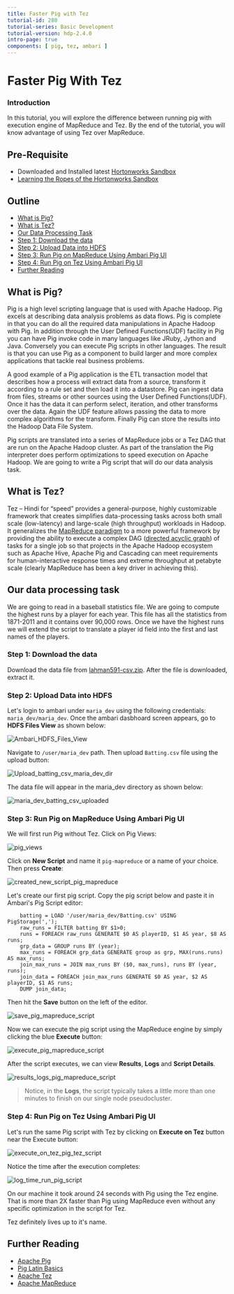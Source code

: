 ```yaml
---
title: Faster Pig with Tez
tutorial-id: 280
tutorial-series: Basic Development
tutorial-version: hdp-2.4.0
intro-page: true
components: [ pig, tez, ambari ]
---
```



# Faster Pig With Tez

### Introduction

In this tutorial, you will explore the difference between running pig with execution engine of MapReduce and Tez. By the end of the tutorial, you will know advantage of using Tez over MapReduce.

## Pre-Requisite
*  Downloaded and Installed latest [Hortonworks Sandbox](http://hortonworks.com/products/hortonworks-sandbox/#install)
*  [Learning the Ropes of the Hortonworks Sandbox](http://hortonworks.com/hadoop-tutorial/learning-the-ropes-of-the-hortonworks-sandbox/)

## Outline
- [What is Pig?](#what-is-pig)
- [What is Tez?](#what-is-tez)
- [Our Data Processing Task](#our-data-processing-task)
- [Step 1: Download the data](#download-the-data)
- [Step 2: Upload Data into HDFS](#upload-data-into-hdfs)
- [Step 3: Run Pig on MapReduce Using Ambari Pig UI](#use-ambari-pig-ui-run-pig-on-mapreduce)
- [Step 4: Run Pig on Tez Using Ambari Pig UI](#run-pig-on-tez)
- [Further Reading](#further-reading)

## What is Pig? <a id="what-is-pig"></a>

Pig is a high level scripting language that is used with Apache Hadoop. Pig excels at describing data analysis problems as data flows. Pig is complete in that you can do all the required data manipulations in Apache Hadoop with Pig. In addition through the User Defined Functions(UDF) facility in Pig you can have Pig invoke code in many languages like JRuby, Jython and Java. Conversely you can execute Pig scripts in other languages. The result is that you can use Pig as a component to build larger and more complex applications that tackle real business problems.

A good example of a Pig application is the ETL transaction model that describes how a process will extract data from a source, transform it according to a rule set and then load it into a datastore. Pig can ingest data from files, streams or other sources using the User Defined Functions(UDF). Once it has the data it can perform select, iteration, and other transforms over the data. Again the UDF feature allows passing the data to more complex algorithms for the transform. Finally Pig can store the results into the Hadoop Data File System.

Pig scripts are translated into a series of MapReduce jobs or a Tez DAG that are run on the Apache Hadoop cluster. As part of the translation the Pig interpreter does perform optimizations to speed execution on Apache Hadoop. We are going to write a Pig script that will do our data analysis task.

## What is Tez? <a id="what-is-tez"></a>

Tez – Hindi for “speed” provides a general-purpose, highly customizable framework that creates simplifies data-processing tasks across both small scale (low-latency) and large-scale (high throughput) workloads in Hadoop. It generalizes the [MapReduce paradigm](http://en.wikipedia.org/wiki/MapReduce) to a more powerful framework by providing the ability to execute a complex DAG ([directed acyclic graph](http://en.wikipedia.org/wiki/Directed_acyclic_graph)) of tasks for a single job so that projects in the Apache Hadoop ecosystem such as Apache Hive, Apache Pig and Cascading can meet requirements for human-interactive response times and extreme throughput at petabyte scale (clearly MapReduce has been a key driver in achieving this).

## Our data processing task <a id="our-data-processing-task"></a>

We are going to read in a baseball statistics file. We are going to compute the highest runs by a player for each year. This file has all the statistics from 1871-2011 and it contains over 90,000 rows. Once we have the highest runs we will extend the script to translate a player id field into the first and last names of the players.

### Step 1: Download the data <a id="download-the-data"></a>

Download the data file from [lahman591-csv.zip](http://www.seanlahman.com). After the file is downloaded, extract it.

### Step 2: Upload Data into HDFS <a id="upload-data-into-hdfs"></a>

Let's login to ambari under `maria_dev` using the following credentials: `maria_dev/maria_dev`. Once the ambari dasbhoard screen appears, go to **HDFS Files View** as shown below:

![Ambari_HDFS_Files_View](/assets/faster-pig-with-tez/Ambari_HDFS_Files_View_pig_tez.png)

Navigate to `/user/maria_dev` path. Then upload `Batting.csv` file using the upload button:

![Upload_batting_csv_maria_dev_dir](/assets/faster-pig-with-tez/Upload_batting_csv_maria_dev_dir_pig_tez.png)


The data file will appear in the maria_dev directory as shown below:

![maria_dev_batting_csv_uploaded](/assets/faster-pig-with-tez/maria_dev_batting_csv_uploaded_pig_tez.png)


### Step 3: Run Pig on MapReduce Using Ambari Pig UI <a id="use-ambari-pig-ui-run-pig-on-mapreduce"></a>

We will first run Pig without Tez. Click on Pig Views:

![pig_views](/assets/faster-pig-with-tez/pig_views_pig_tez.png)


Click on **New Script** and name it `pig-mapreduce` or a name of your choice. Then press **Create**:

![created_new_script_pig_mapreduce](/assets/faster-pig-with-tez/created_new_script_pig_mapreduce_pig_tez.png)


Let's create our first pig script. Copy the pig script below and paste it in Ambari's Pig Script editor:

~~~
    batting = LOAD '/user/maria_dev/Batting.csv' USING PigStorage(',');
    raw_runs = FILTER batting BY $1>0;
    runs = FOREACH raw_runs GENERATE $0 AS playerID, $1 AS year, $8 AS runs;
    grp_data = GROUP runs BY (year);
    max_runs = FOREACH grp_data GENERATE group as grp, MAX(runs.runs) AS max_runs;
    join_max_runs = JOIN max_runs BY ($0, max_runs), runs BY (year, runs);
    join_data = FOREACH join_max_runs GENERATE $0 AS year, $2 AS playerID, $1 AS runs;
    DUMP join_data;
~~~

Then hit the **Save** button on the left of the editor. 

![save_pig_mapreduce_script](/assets/faster-pig-with-tez/save_pig_mapreduce_script.png)


Now we can execute the pig script using the MapReduce engine by simply clicking the blue **Execute** button:

![execute_pig_mapreduce_script](/assets/faster-pig-with-tez/execute_pig_mapreduce_script_pig_tez.png)


After the script executes, we can view **Results**, **Logs** and **Script Details**. 

![results_logs_pig_mapreduce_script](/assets/faster-pig-with-tez/results_logs_pig_mapreduce_script_pig_tez.png)

> Notice, in the **Logs**, the script typically takes a little more than one minutes to finish on our single node pseudocluster.

### Step 4: Run Pig on Tez Using Ambari Pig UI <a id="run-pig-on-tez"></a>

Let's run the same Pig script with Tez by clicking on **Execute on Tez** button near the Execute button:

![execute_on_tez_pig_tez_script](/assets/faster-pig-with-tez/execute_on_tez_pig_tez_script_pig_tez.png)


Notice the time after the execution completes:

![log_time_run_pig_script](/assets/faster-pig-with-tez/log_time_run_pig_script_pig_tez.png)

On our machine it took around 24 seconds with Pig using the Tez engine. That is more than 2X faster than Pig using MapReduce even without any specific optimization in the script for Tez.

Tez definitely lives up to it's name.

## Further Reading <a id="further-reading"></a>
- [Apache Pig](http://hortonworks.com/hadoop/pig/)
- [Pig Latin Basics](https://pig.apache.org/docs/r0.12.0/basic.html#store)
- [Apache Tez](http://hortonworks.com/hadoop/tez/)
- [Apache MapReduce](http://hortonworks.com/hadoop/mapreduce/)
